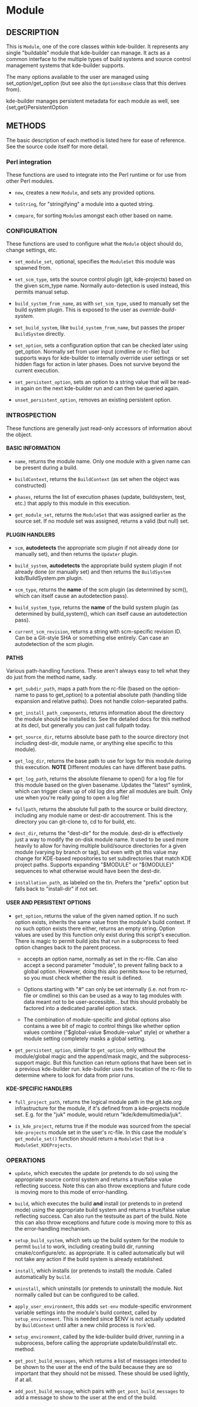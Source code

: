 # Module

## DESCRIPTION

This is `Module`, one of the core classes within kde-builder. It represents
any single "buildable" module that kde-builder can manage. It acts as a common
interface to the multiple types of build systems and source control management
systems that kde-builder supports.

The many options available to the user are managed using set_option/get_option
(but see also the `OptionsBase` class that this derives from).

kde-builder manages persistent metadata for each module as well, see
{set,get}PersistentOption

## METHODS

The basic description of each method is listed here for ease of reference. See
the source code itself for more detail.

### Perl integration

These functions are used to integrate into the Perl runtime or for use from
other Perl modules.

* ``new``, creates a new `Module`, and sets any provided options.

* ``toString``, for "stringifying" a module into a quoted string.

* ``compare``, for sorting `Module`s amongst each other based on name.

### CONFIGURATION

These functions are used to configure what the `Module` object should do,
change settings, etc.

* ``set_module_set``, optional, specifies the `ModuleSet` this module was
  spawned from.

* ``set_scm_type``, sets the source control plugin (git, kde-projects) based
  on the given scm_type name. Normally auto-detection is used instead, this
  permits manual setup.

* ``build_system_from_name``, as with ``set_scm_type``, used to manually set the
  build system plugin. This is exposed to the user as *override-build-system*.

* ``set_build_system``, like ``build_system_from_name``, but passes the proper
  `BuildSystem` directly.

* ``set_option``, sets a configuration option that can be checked later using
  get_option.  Normally set from user input (cmdline or rc-file) but supports
  ways for kde-builder to internally override user settings or set hidden
  flags for action in later phases. Does not survive beyond the current
  execution.

* ``set_persistent_option``, sets an option to a string value that will be
  read-in again on the next kde-builder run and can then be queried again.

* ``unset_persistent_option``, removes an existing persistent option.

### INTROSPECTION

These functions are generally just read-only accessors of information about the
object.

#### BASIC INFORMATION

* ``name``, returns the module name. Only one module with a given name can be
  present during a build.

* ``buildContext``, returns the `BuildContext` (as set when the object
  was constructed)

* ``phases``, returns the list of execution phases (update, buildsystem, test,
  etc.) that apply to this module in this execution.

* ``get_module_set``, returns the `ModuleSet` that was assigned earlier as the
  source set. If no module set was assigned, returns a valid (but null) set.

#### PLUGIN HANDLERS

* ``scm``, **autodetects** the appropriate scm plugin if not already done (or
  manually set), and then returns the `Updater` plugin.

* ``build_system``, **autodetects** the appropriate build system plugin if not
  already done (or manually set) and then returns the
  `BuildSystem` ksb/BuildSystem.pm plugin.

* ``scm_type``, returns the **name** of the scm plugin (as determined by
  scm(), which can itself cause an autodetection pass).

* ``build_system_type``, returns the **name** of the build system plugin (as
  determined by build_system(), which can itself cause an autodetection pass).

* ``current_scm_revision``, returns a string with scm-specific revision ID.
  Can be a Git-style SHA or something else entirely.
  Can case an autodetection of the scm plugin.

#### PATHS

Various path-handling functions. These aren't always easy to tell what they do
just from the method name, sadly.

* ``get_subdir_path``, maps a path from the rc-file (based on the option-name to
  pass to get_option) to a potential absolute path (handling tilde expansion
  and relative paths). Does not handle colon-separated paths.

* ``get_install_path_components``, returns information about the directory the
  module should be installed to. See the detailed docs for this method at its
  decl, but generally you can just call fullpath today.

* ``get_source_dir``, returns absolute base path to the source directory (not
  including dest-dir, module name, or anything else specific to this module).

* ``get_log_dir``, returns the base path to use for logs for this module during
  this execution. **NOTE** Different modules can have different base paths.

* ``get_log_path``, returns the absolute filename to open() for a log file for
  this module based on the given basename. Updates the "latest" symlink, which
  can trigger clean up of old log dirs after all modules are built. Only use
  when you're really going to open a log file!

* ``fullpath``, returns the absolute full path to the source or build
  directory, including any module name or dest-dir accoutrement. This is the
  directory you can git-clone to, cd to for build, etc.

* ``dest_dir``, returns the "dest-dir" for the module. dest-dir is effectively
  just a way to modify the on-disk module name. It used to be used more heavily
  to allow for having multiple build/source directories for a given
  module (varying by branch or tag), but even with git this value may change
  for KDE-based repositories to set subdirectories that match KDE project
  paths. Supports expanding "$MODULE" or "${MODULE}" sequences to what
  otherwise would have been the dest-dir.

* ``installation_path``, as labeled on the tin. Prefers the "prefix" option but
  falls back to "install-dir" if not set.

#### USER AND PERSISTENT OPTIONS

* ``get_option``, returns the value of the given named option. If no such option
  exists, inherits the same value from the module's build context. If no such
  option exists there either, returns an empty string. Option values are used
  by this function only exist during this script's execution. There is magic to
  permit build jobs that run in a subprocess to feed option changes back to the
  parent process.

  * accepts an option name, normally as set in the rc-file. Can also accept a
    second parameter "module", to prevent falling back to a global option.
    However, doing this also permits ``None`` to be returned, so you must check
    whether the result is defined.

  * Options starting with "#" can only be set internally (i.e. not from rc-file
    or cmdline) so this can be used as a way to tag modules with data meant not
    to be user-accessible...  but this should probably be factored into a
    dedicated parallel option stack.

  * The combination of module-specific and global options also contains a wee
    bit of magic to control things like whether option values combine
    ("$global-value $module-value" style) or whether a module setting
    completely masks a global setting.

* ``get_persistent_option``, similar to ``get_option``, only without the
  module/global magic and the append/mask magic, and the subprocess-support
  magic. But this function can return options that have been set in a previous
  kde-builder run. kde-builder uses the location of the rc-file to determine
  where to look for data from prior runs.

#### KDE-SPECIFIC HANDLERS

* ``full_project_path``, returns the logical module path in the git.kde.org
  infrastructure for the module, if it's defined from a kde-projects module
  set.  E.g. for the "juk" module, would return "kde/kdemultimedia/juk".

* ``is_kde_project``, returns true if the module was sourced from the special
  ``kde-projects`` module set in the user's rc-file. In this case the module's
  ``get_module_set()`` function should return a `ModuleSet` that is-a
  `ModuleSet_KDEProjects`.

### OPERATIONS

* ``update``, which executes the update (or pretends to do so) using the
  appropriate source control system and returns a true/false value reflecting
  success.  Note this can also throw exceptions and future code is moving more
  to this mode of error-handling.

* ``build``, which executes the build **and** install (or pretends to in pretend
  mode) using the appropriate build system and returns a true/false value
  reflecting success. Can also run the testsuite as part of the build. Note
  this can also throw exceptions and future code is moving more to this as the
  error-handling mechanism.

* ``setup_build_system``, which sets up the build system for the module to permit
  ``build`` to work, including creating build dir, running cmake/configure/etc.
  as appropriate. It is called automatically but will not take any action if
  the build system is already established.

* ``install``, which installs (or pretends to install) the module. Called
  automatically by ``build``.

* ``uninstall``, which uninstalls (or pretends to uninstall) the module. Not
  normally called but can be configured to be called.

* ``apply_user_environment``, this adds ``set-env`` module-specific environment
  variable settings into the module's build context, called by
  ``setup_environment``. This is needed since $ENV is not actually updated by
  `BuildContext` until after a new child process is ``fork``'ed.

* ``setup_environment``, called by the kde-builder build driver, running in a
  subprocess, before calling the appropriate update/build/install etc. method.

* ``get_post_build_messages``, which returns a list of messages intended to be shown
  to the user at the end of the build because they are so important that they should
  not be missed. These should be used lightly, if at all.

* ``add_post_build_message``, which pairs with ``get_post_build_messages`` to add a message
  to show to the user at the end of the build.
